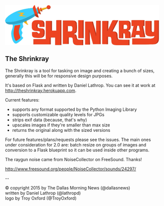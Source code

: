 ![Shrinkray logo](/static/logo.png "The Shrinkray")
## The Shrinkray

The Shrinkray is a tool for tasking on image and creating a bunch of sizes, generally this will be for responsive design purposes.

It's based on Flask and written by Daniel Lathrop. You can see it at work
at http://theshrinkray.herokuapp.com.

Current features:

* supports any format supported by the Python Imaging Library
* supports customizable quality levels for JPGs
* strips exif data (because, that's why)
* upscales images if they're smaller than max size
* returns the original along with the sized versions

For future features/plans/requests please see the issues. The main ones under consideration for 2.0 are: batch resize on groups of images and conversion to a Flask blueprint so it can be used inside other programs.

The raygun noise came from NoiseCollector on FreeSound. Thanks!

http://www.freesound.org/people/NoiseCollector/sounds/24297/

--

&copy; copyright 2015 by The Dallas Morning News (@dallasnews)  
written by Daniel Lathrop (@lathropd)  
logo by Troy Oxford (@TroyOxford)  
